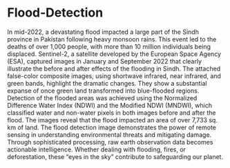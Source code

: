 # Flood-Detection
In mid-2022, a devastating flood impacted a large part of the Sindh province in Pakistan following heavy monsoon rains. This event led to the deaths of over 1,000 people, with more than 10 million individuals being displaced. Sentinel-2, a satellite developed by the European Space Agency (ESA), captured images in January and September 2022 that clearly illustrate the before and after effects of the flooding in Sindh. The attached false-color composite images, using shortwave infrared, near infrared, and green bands, highlight the dramatic changes. They show a substantial expanse of once green land transformed into blue-flooded regions. Detection of the flooded areas was achieved using the Normalized Difference Water Index (NDWI) and the Modified NDWI (MNDWI), which classified water and non-water pixels in both images before and after the flood. The images reveal that the flood impacted an area of over 7,733 sq. km of land. The flood detection image demonstrates the power of remote sensing in understanding environmental threats and mitigating damage. Through sophisticated processing, raw earth observation data becomes actionable intelligence. Whether dealing with flooding, fires, or deforestation, these “eyes in the sky” contribute to safeguarding our planet.
